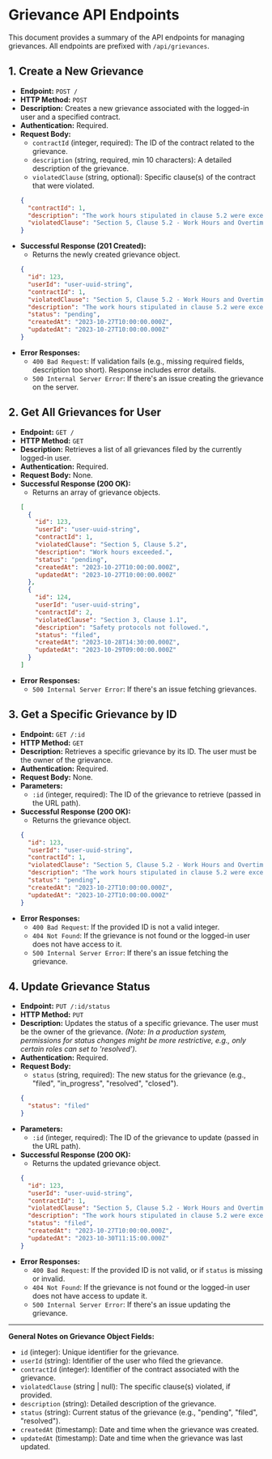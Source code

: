 # Grievance API Endpoints

This document provides a summary of the API endpoints for managing grievances. All endpoints are prefixed with `/api/grievances`.

## 1. Create a New Grievance

*   **Endpoint:** `POST /`
*   **HTTP Method:** `POST`
*   **Description:** Creates a new grievance associated with the logged-in user and a specified contract.
*   **Authentication:** Required.
*   **Request Body:**
    *   `contractId` (integer, required): The ID of the contract related to the grievance.
    *   `description` (string, required, min 10 characters): A detailed description of the grievance.
    *   `violatedClause` (string, optional): Specific clause(s) of the contract that were violated.
    ```json
    {
      "contractId": 1,
      "description": "The work hours stipulated in clause 5.2 were exceeded without proper compensation.",
      "violatedClause": "Section 5, Clause 5.2 - Work Hours and Overtime"
    }
    ```
*   **Successful Response (201 Created):**
    *   Returns the newly created grievance object.
    ```json
    {
      "id": 123,
      "userId": "user-uuid-string",
      "contractId": 1,
      "violatedClause": "Section 5, Clause 5.2 - Work Hours and Overtime",
      "description": "The work hours stipulated in clause 5.2 were exceeded without proper compensation.",
      "status": "pending",
      "createdAt": "2023-10-27T10:00:00.000Z",
      "updatedAt": "2023-10-27T10:00:00.000Z"
    }
    ```
*   **Error Responses:**
    *   `400 Bad Request`: If validation fails (e.g., missing required fields, description too short). Response includes error details.
    *   `500 Internal Server Error`: If there's an issue creating the grievance on the server.

## 2. Get All Grievances for User

*   **Endpoint:** `GET /`
*   **HTTP Method:** `GET`
*   **Description:** Retrieves a list of all grievances filed by the currently logged-in user.
*   **Authentication:** Required.
*   **Request Body:** None.
*   **Successful Response (200 OK):**
    *   Returns an array of grievance objects.
    ```json
    [
      {
        "id": 123,
        "userId": "user-uuid-string",
        "contractId": 1,
        "violatedClause": "Section 5, Clause 5.2",
        "description": "Work hours exceeded.",
        "status": "pending",
        "createdAt": "2023-10-27T10:00:00.000Z",
        "updatedAt": "2023-10-27T10:00:00.000Z"
      },
      {
        "id": 124,
        "userId": "user-uuid-string",
        "contractId": 2,
        "violatedClause": "Section 3, Clause 1.1",
        "description": "Safety protocols not followed.",
        "status": "filed",
        "createdAt": "2023-10-28T14:30:00.000Z",
        "updatedAt": "2023-10-29T09:00:00.000Z"
      }
    ]
    ```
*   **Error Responses:**
    *   `500 Internal Server Error`: If there's an issue fetching grievances.

## 3. Get a Specific Grievance by ID

*   **Endpoint:** `GET /:id`
*   **HTTP Method:** `GET`
*   **Description:** Retrieves a specific grievance by its ID. The user must be the owner of the grievance.
*   **Authentication:** Required.
*   **Request Body:** None.
*   **Parameters:**
    *   `:id` (integer, required): The ID of the grievance to retrieve (passed in the URL path).
*   **Successful Response (200 OK):**
    *   Returns the grievance object.
    ```json
    {
      "id": 123,
      "userId": "user-uuid-string",
      "contractId": 1,
      "violatedClause": "Section 5, Clause 5.2 - Work Hours and Overtime",
      "description": "The work hours stipulated in clause 5.2 were exceeded without proper compensation.",
      "status": "pending",
      "createdAt": "2023-10-27T10:00:00.000Z",
      "updatedAt": "2023-10-27T10:00:00.000Z"
    }
    ```
*   **Error Responses:**
    *   `400 Bad Request`: If the provided ID is not a valid integer.
    *   `404 Not Found`: If the grievance is not found or the logged-in user does not have access to it.
    *   `500 Internal Server Error`: If there's an issue fetching the grievance.

## 4. Update Grievance Status

*   **Endpoint:** `PUT /:id/status`
*   **HTTP Method:** `PUT`
*   **Description:** Updates the status of a specific grievance. The user must be the owner of the grievance.
    *(Note: In a production system, permissions for status changes might be more restrictive, e.g., only certain roles can set to 'resolved').*
*   **Authentication:** Required.
*   **Request Body:**
    *   `status` (string, required): The new status for the grievance (e.g., "filed", "in_progress", "resolved", "closed").
    ```json
    {
      "status": "filed"
    }
    ```
*   **Parameters:**
    *   `:id` (integer, required): The ID of the grievance to update (passed in the URL path).
*   **Successful Response (200 OK):**
    *   Returns the updated grievance object.
    ```json
    {
      "id": 123,
      "userId": "user-uuid-string",
      "contractId": 1,
      "violatedClause": "Section 5, Clause 5.2 - Work Hours and Overtime",
      "description": "The work hours stipulated in clause 5.2 were exceeded without proper compensation.",
      "status": "filed",
      "createdAt": "2023-10-27T10:00:00.000Z",
      "updatedAt": "2023-10-30T11:15:00.000Z" 
    }
    ```
*   **Error Responses:**
    *   `400 Bad Request`: If the provided ID is not valid, or if `status` is missing or invalid.
    *   `404 Not Found`: If the grievance is not found or the logged-in user does not have access to update it.
    *   `500 Internal Server Error`: If there's an issue updating the grievance.
---

**General Notes on Grievance Object Fields:**
*   `id` (integer): Unique identifier for the grievance.
*   `userId` (string): Identifier of the user who filed the grievance.
*   `contractId` (integer): Identifier of the contract associated with the grievance.
*   `violatedClause` (string | null): The specific clause(s) violated, if provided.
*   `description` (string): Detailed description of the grievance.
*   `status` (string): Current status of the grievance (e.g., "pending", "filed", "resolved").
*   `createdAt` (timestamp): Date and time when the grievance was created.
*   `updatedAt` (timestamp): Date and time when the grievance was last updated.
